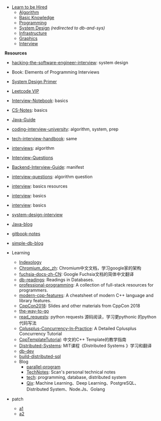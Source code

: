 -   [Learn to be Hired](#learn-to-be-hired)
    -   [Algorithm](./algorithm.md)
    -   [Basic Knowledge](./basics.md)
    -   [Programming](./programming.md)
    -   [System Design](../db-and-sys) *(redirected to db-and-sys)*
    -   [Infrastructure](./infra.md)
    -   [Graphics](./graphics.md)
    -   [Interview](./interview.md)

**Resources**

-   [hacking-the-software-engineer-interview](https://puncsky.com/hacking-the-software-engineer-interview/):
    system design
-   Book: Elements of Programming Interviews
-   [System Design
    Primer](https://github.com/donnemartin/system-design-primer)
-   [Leetcode VIP](http://206.81.6.248:12306/leetcode/algorithm)
-   [Interview-Notebook](https://github.com/jianghui-galaxy/Interview-Notebook):
    basics
-   [CS-Notes](https://github.com/CyC2018/CS-Notes): basics
-   [Java-Guide](https://github.com/Snailclimb/JavaGuide)
-   [coding-interview-university](https://github.com/jwasham/coding-interview-university):
    algorithm, system, prep
-   [tech-interview-handbook](https://github.com/yangshun/tech-interview-handbook):
    same
-   [interviews](https://github.com/kdn251/interviews): algorithm
-   [Interview-Questions](https://github.com/rishabh115/Interview-Questions)
-   [Backend-Interview-Guide](https://github.com/CyC2018/Backend-Interview-Guide):
    manifest
-   [interview-questions](https://github.com/mission-peace/interview):
    algorithm question
-   [interview](https://github.com/andreis/interview): basics resources
-   [interview](https://github.com/huihut/interview): basics
-   [interview](https://hit-alibaba.github.io/interview/index.html):
    basics
-   [system-design-interview](https://github.com/checkcheckzz/system-design-interview)
-   [Java-blog](https://zhuanlan.zhihu.com/hinus)
-   [gitbook-notes](https://limingji.gitbooks.io/go_notes/content/)
-   [simple-db-blog](https://swanspouse.github.io/)
-   Learning
    -   [Indexology](https://github.com/yingjunwu/DBMS-Indexology)
    -   [Chromium\_doc\_zh](https://github.com/ahangchen/Chromium_doc_zh):
        Chromium中文文档，学习google家的架构
    -   [fuchsia-docs-zh-CN](https://github.com/zhangpf/fuchsia-docs-zh-CN):
        Google Fuchsia文档的简体中文翻译
    -   [db-readings](https://github.com/rxin/db-readings): Readings in
        Databases.
    -   [professional-programming](https://github.com/charlax/professional-programming):
        A collection of full-stack resources for programmers.
    -   [modern-cpp-features](https://github.com/AnthonyCalandra/modern-cpp-features):
        A cheatsheet of modern C++ language and library features.
    -   [CppCon2018](https://github.com/CppCon/CppCon2018): Slides and
        other materials from CppCon 2018
    -   [the-way-to-go](https://github.com/Unknwon/the-way-to-go_ZH_CN)
    -   [read\_requests](https://github.com/wangshunping/read_requests):
        python requests 源码阅读，学习更pythonic 的python代码写法
    -   [Cplusplus-Concurrency-In-Practice](https://github.com/forhappy/Cplusplus-Concurrency-In-Practice):
        A Detailed Cplusplus Concurrency Tutorial
    -   [CppTemplateTutorial](https://github.com/wuye9036/CppTemplateTutorial):
        中文的C++ Template的教学指南
    -   [Distributed-Systems](https://github.com/feixiao/Distributed-Systems):
        MIT课程《Distributed Systems 》学习和翻译
    -   [db-dev](https://github.com/huachaohuang/awesome-dbdev)
    -   [build-distributed-sql](https://github.com/ngaut/builddatabase)
    -   Blog
        -   [parallel-program](http://spiritsaway.info/)
        -   [TechNotes](https://github.com/GHScan/TechNotes): Scan's
            personal technical notes
        -   [tech](https://github.com/hedengcheng/tech): programming,
            database, distributed system
        -   [Qix](https://github.com/ty4z2008/Qix): Machine
            Learning、Deep Learning、PostgreSQL、Distributed
            System、Node.Js、Golang


-   patch
    -   [a1](https://github.com/yangshun/tech-interview-handbook/tree/master/algorithms)
    -   [a2](https://github.com/mission-peace/interview/wiki)
